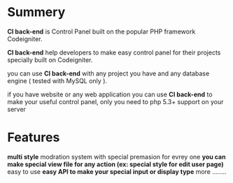 # Summery #
**CI back-end** is Control Panel built on the popular PHP framework Codeigniter.

**CI back-end** help developers to make easy control panel for their projects specially built on Codeigniter.

you can use **CI back-end** with any project you have and any database engine ( tested with MySQL only ).

if you have website or any web application you can use **CI back-end** to make your useful control panel, only you need to php 5.3+ support on your server

# Features #
**multi style** modration system with special premasion for evrey one
**you can make special view file for any action (ex: special style for edit user page)** easy to use
**easy API to make your special input or display type** more ........